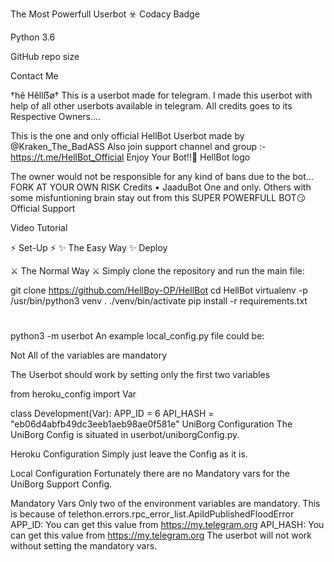 The Most Powerfull Userbot ☣️
Codacy Badge

Python 3.6

GitHub repo size

Contact Me

†hê Hêllẞø†
This is a userbot made for telegram. I made this userbot with help of all other userbots available in telegram. All credits goes to its Respective Owners....

This is the one and only official HellBot Userbot made by @Kraken_The_BadASS Also join support channel and group :- https://t.me/HellBot_Official Enjoy Your Bot!!💝 HellBot logo

The owner would not be responsible for any kind of bans due to the bot...
FORK AT YOUR OWN RISK
Credits
• JaaduBot
One and only. Others with some misfuntioning brain stay out from this SUPER POWERFULL BOT😏
Official Support
 

Video Tutorial
 

⚡ Set-Up ⚡
✨ The Easy Way ✨
Deploy

⚔️ The Normal Way ⚔️
Simply clone the repository and run the main file:

git clone https://github.com/HellBoy-OP/HellBot
cd HellBot
virtualenv -p /usr/bin/python3 venv
. ./venv/bin/activate
pip install -r requirements.txt
# <Create local_config.py with variables as given below>
python3 -m userbot
An example local_config.py file could be:

Not All of the variables are mandatory

The Userbot should work by setting only the first two variables

from heroku_config import Var

class Development(Var):
  APP_ID = 6
  API_HASH = "eb06d4abfb49dc3eeb1aeb98ae0f581e"
UniBorg Configuration
The UniBorg Config is situated in userbot/uniborgConfig.py.

Heroku Configuration Simply just leave the Config as it is.

Local Configuration Fortunately there are no Mandatory vars for the UniBorg Support Config.

Mandatory Vars
Only two of the environment variables are mandatory.
This is because of telethon.errors.rpc_error_list.ApiIdPublishedFloodError
APP_ID: You can get this value from https://my.telegram.org
API_HASH: You can get this value from https://my.telegram.org
The userbot will not work without setting the mandatory vars.
